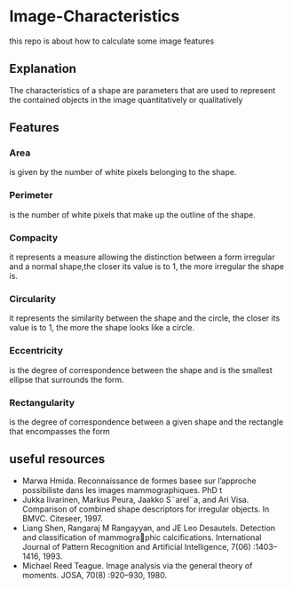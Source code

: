 # Image-Characteristics
this repo is about how to calculate some image features
## Explanation
The characteristics of a shape are parameters that are used to represent the contained objects in the image quantitatively or qualitatively
## Features
### Area
is given by the number of white pixels belonging to the shape.
### Perimeter
is the number of white pixels that make up the outline of the shape.
### Compacity
it represents a measure allowing the distinction between a form irregular and a normal shape,the closer its value is to 1, the more irregular the shape is.
### Circularity
it represents the similarity between the shape and the circle, the closer its value is to 1, the more the shape looks like a circle.
### Eccentricity
is the degree of correspondence between the shape and is the smallest ellipse that surrounds the form.
### Rectangularity
is the degree of correspondence between a given shape and the rectangle that encompasses the form

## useful resources
- Marwa Hmida. Reconnaissance de formes basee sur l’approche possibiliste dans les images mammographiques. PhD t
- Jukka Iivarinen, Markus Peura, Jaakko S¨arel¨a, and Ari Visa. Comparison of combined shape descriptors
  for irregular objects. In BMVC. Citeseer, 1997.
- Liang Shen, Rangaraj M Rangayyan, and JE Leo Desautels. Detection and classification of mammographic calcifications. International Journal of Pattern Recognition and             Artificial Intelligence, 7(06) :1403–
  1416, 1993.
- Michael Reed Teague. Image analysis via the general theory of moments. JOSA, 70(8) :920–930, 1980.
